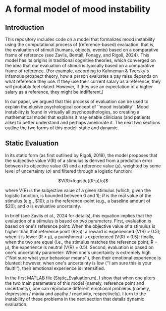 
# A formal model of mood instability

## Introduction 
This repository includes code on a model that formalizes mood instability using the computational process of (reference-based) evaluation: that is, the evaluation of stimuli (humans, objects, events) based on a comparative frame of reference (see Zavlis, Bentall, Fonagy, and Rigoli, 2024). This model has its origins in traditional cognitive theories, which converged on the idea that our evaluation of stimuli is typically based on a comparative frame of reference. (For example, according to Kahneman & Tversky's infamous prospect theory, how a person evaluates a pay raise depends on what reference they use. If they use their current salary as a reference, they will probably feel elated. However, if they use an expectation of a higher salary as a reference, they might be indifferent.) 

In our paper, we argued that this process of evaluation can be used to explain the elusive psychological concept of ''mood instability''. Mood instability is found in virtually all psychopathologies, so creating a mathematical model that explains it may enable clinicians (and patients alike) to better understand and perhaps ameliorate it. The next two sections outline the two forms of this model: static and dynamic. 

## Static Evaluation
In its static form (as first outlined by Rigoli, 2019), the model proposes that the subjective value V(R) of a stimulus is derived from a prediction error between its objective value (_R_) and a reference value (_μ_), weighted by some level of uncertainty (_σ_) and filtered through a logistic function: 

<p align="center">
$V(R)=logistic((R-μ)/σ)$
</p>

where V(R) is the subjective value of a given stimulus (which, given the logistic function, is bounded between 0 and 1); _R_ is the real value of the stimulus (e.g., $10); _μ_ is the reference-point (e.g., a baseline amount of $20); and _σ_ is evaluative uncertainty. 

In brief (see Zavlis et al., 2024 for details), this equation implies that the evaluation of a stimulus is based on two parameters. First, evaluation is based on one's reference point: When the objective value of a stimulus is higher than that reference point (R>μ), a reward is experienced (V(R) > 0.5); when it is lower (R < μ), a punishment is experienced (V(R) < 0.5); finally, when the two are equal (i.e., the stimulus matches the reference point; R = μ), the experience is neutral (V(R) = 0.5). Second, evaluation is based on one's uncertainty parameter: When one's uncertainty is extremely high (''Not sure what your behaviour means''), then their emotional experience is blunted; however, when one's uncertainty is low (''I am sure this is your fault!''), their emotional experience is intensified. 

In the first MATLAB file (Static_Evaluation.m), I show that when one alters the two main parameters of this model (namely, reference point and uncertainty), one can reproduce different emotional problems (namely, depression / mania and apathy / reactivity, respectively). I turn to the instability of these problems in the next section that details dynamic evaluation. 
